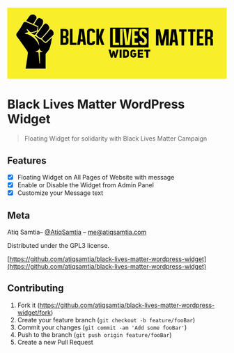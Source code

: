 
![](assets/banner-772x250.jpg)
# Black Lives Matter WordPress Widget

> Floating Widget for solidarity with Black Lives Matter Campaign

## Features
- [x] Floating Widget on All Pages of Website with message
- [x] Enable or Disable the Widget from Admin Panel
- [x] Customize your Message text

## Meta

Atiq Samtia– [@AtiqSamtia](https://twitter.com/atiqsamtia) – me@atiqsamtia.com

Distributed under the GPL3 license.

[https://github.com/atiqsamtia/black-lives-matter-wordpress-widget](https://github.com/atiqsamtia/black-lives-matter-wordpress-widget)

## Contributing

1. Fork it (<https://github.com/atiqsamtia/black-lives-matter-wordpress-widget/fork>)
2. Create your feature branch (`git checkout -b feature/fooBar`)
3. Commit your changes (`git commit -am 'Add some fooBar'`)
4. Push to the branch (`git push origin feature/fooBar`)
5. Create a new Pull Request
